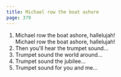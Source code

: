 ```yaml
---
title: Michael row the boat ashore
page: 379
---  
```


1.  Michael row the boat ashore, hallelujah!  
Michael row the boat ashore, hallelujah!  
2. Then you'll hear the trumpet sound...  
3. Trumpet sound the world around...  
4. Trumpet sound the jubilee...  
5. Trumpet sound for you and me...  